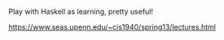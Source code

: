 Play with Haskell as learning, pretty useful!

https://www.seas.upenn.edu/~cis1940/spring13/lectures.html
